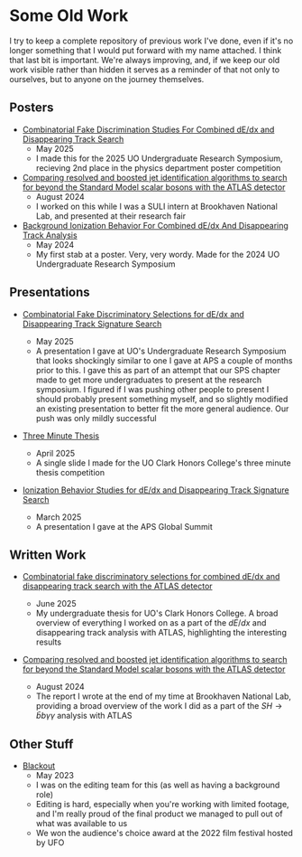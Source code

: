 # Some Old Work
I try to keep a complete repository of previous work I've done, even if it's no longer something that I would put forward with my name attached. I think that last bit is important. We're always improving, and, if we keep our old work visible rather than hidden it serves as a reminder of that not only to ourselves, but to anyone on the journey themselves.

## Posters
- [Combinatorial Fake Discrimination Studies For Combined dE/dx and Disappearing Track Search](/Documents/AGOSymposiumPoster2025.pdf)
    - May 2025
    - I made this for the 2025 UO Undergraduate Research Symposium, recieving 2nd place in the physics department poster competition
- [Comparing resolved and boosted jet identification algorithms to search for beyond the Standard Model scalar bosons with the ATLAS detector](/Documents/AGOSHbbyyPoster.pdf)
    - August 2024
    - I worked on this while I was a SULI intern at Brookhaven National Lab, and presented at their research fair
- [Background Ionization Behavior For Combined dE/dx And Disappearing Track Analysis](/Documents/AidanGardnerOKearnySymposiumPosterPrintable.pdf)
    - May 2024
    - My first stab at a poster. Very, very wordy. Made for the 2024 UO Undergraduate Research Symposium


## Presentations
- [Combinatorial Fake Discriminatory Selections for dE/dx and Disappearing Track Signature Search](/Documents/AGO_URS_Presentation.pdf)
    - May 2025
    - A presentation I gave at UO's Undergraduate Research Symposium that looks shockingly similar to one I gave at APS a couple of months prior to this. I gave this as part of an attempt that our SPS chapter made to get more undergraduates to present at the research symposium. I figured if I was pushing other people to present I should probably present something myself, and so slightly modified an existing presentation to better fit the more general audience. Our push was only mildly successful

- [Three Minute Thesis](/Documents/AGOCHC3MinuteThesis.pdf)
    - April 2025
    - A single slide I made for the UO Clark Honors College's three minute thesis competition

- [Ionization Behavior Studies for dE/dx and Disappearing Track Signature Search](/Documents/AGO_APS_Presentation.pdf)
    - March 2025
    - A presentation I gave at the APS Global Summit


## Written Work
- [Combinatorial fake discriminatory selections for combined dE/dx and disappearing track search with the ATLAS detector](/Documents/AGO_HC_Thesis.pdf)
    - June 2025
    - My undergraduate thesis for UO's Clark Honors College. A broad overview of everything I worked on as a part of the $dE/dx$ and disappearing track analysis with ATLAS, highlighting the interesting results

- [Comparing resolved and boosted jet identification algorithms to search for beyond the Standard Model scalar bosons with the ATLAS detector](/Documents/AGOSHbbyyReport.pdf)
    - August 2024
    - The report I wrote at the end of my time at Brookhaven National Lab, providing a broad overview of the work I did as a part of the $SH\rightarrow{}\bar{b}b\gamma\gamma$ analysis with ATLAS

## Other Stuff
- [Blackout](https://www.youtube.com/watch?v=ssIP8UMuIh0)
    - May 2023
    - I was on the editing team for this (as well as having a background role)
    - Editing is hard, especially when you're working with limited footage, and I'm really proud of the final product we managed to pull out of what was available to us
    - We won the audience's choice award at the 2022 film festival hosted by UFO

